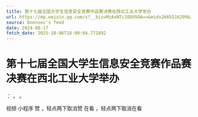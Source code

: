 ```yaml
---
title: 第十七届全国大学生信息安全竞赛作品赛决赛在西北工业大学举办
url: https://mp.weixin.qq.com/s?__biz=MzAxNTc1ODU5OA==&mid=2665516209&idx=1&sn=01c423e6bac1e41221a07447f3c52655
source: Doonsec's feed
date: 2024-08-17
fetch_date: 2025-10-06T18:00:04.771892
---
```


# 第十七届全国大学生信息安全竞赛作品赛决赛在西北工业大学举办

：
，
。

视频
小程序
赞
，轻点两下取消赞
在看
，轻点两下取消在看